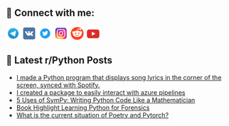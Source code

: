 ## 🔎 Connect with me:
[<img src="https://github.com/bullbesh/bullbesh/blob/main/images/Telegram.png" width="32" height="32" />](https://t.me/bullbesh)
[<img src="https://github.com/bullbesh/bullbesh/blob/main/images/VK.png" width="32" height="32" />](https://vk.com/bullbesh)
[<img src="https://github.com/bullbesh/bullbesh/blob/main/images/Twitter.png" width="32" height="32" />](https://twitter.com/bullbesh1)
[<img src="https://github.com/bullbesh/bullbesh/blob/main/images/Instagram.png" width="32" height="32" />](https://www.instagram.com/bullbesh)
[<img src="https://github.com/bullbesh/bullbesh/blob/main/images/Reddit.png" width="32" height="32" />](https://www.reddit.com/user/bullbesh)
[<img src="https://github.com/bullbesh/bullbesh/blob/main/images/YouTube.png" width="32" height="32" />](https://www.youtube.com/channel/UCtfjRs6uzgq5mfm8S06WTcg)

## 📕 Latest r/Python Posts
<!-- BLOG-POST-LIST:START -->
- [I made a Python program that displays song lyrics in the corner of the screen, synced with Spotify.](https://www.reddit.com/r/Python/comments/15pio1o/i_made_a_python_program_that_displays_song_lyrics/)
- [I created a package to easily interact with azure pipelines](https://www.reddit.com/r/Python/comments/15pg6qn/i_created_a_package_to_easily_interact_with_azure/)
- [5 Uses of SymPy: Writing Python Code Like a Mathematician](https://www.reddit.com/r/Python/comments/15pfuyl/5_uses_of_sympy_writing_python_code_like_a/)
- [Book Highlight Learning Python for Forensics](https://www.reddit.com/r/Python/comments/15pbeqm/book_highlight_learning_python_for_forensics/)
- [What is the current situation of Poetry and Pytorch?](https://www.reddit.com/r/Python/comments/15pba7o/what_is_the_current_situation_of_poetry_and/)
<!-- BLOG-POST-LIST:END -->
